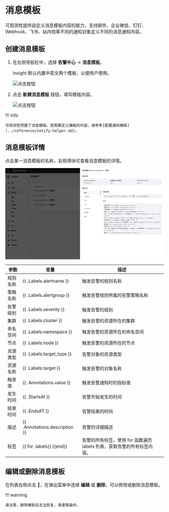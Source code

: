 # 消息模板

可观测性提供自定义消息模板内容的能力，支持邮件、企业微信、钉钉、Webhook、飞书、站内信等不同的通知对象定义不同的消息通知内容。

## 创建消息模板

1. 在左侧导航栏中，选择 __告警中心__ -> __消息模板__。

    Insight 默认内置中英文两个模板，以便用户使用。

    ![点击按钮](https://docs.daocloud.io/daocloud-docs-images/docs/zh/docs/insight/images/template00.png)

2. 点击 __新建消息模板__ 按钮，填写模板内容。

    ![点击按钮](https://docs.daocloud.io/daocloud-docs-images/docs/zh/docs/insight/images/template01.png)

!!! info

    可观测性预置了消息模板。若需要定义模板的内容，请参考[配置通知模板](../reference/notify-helper.md)。

## 消息模板详情

点击某一消息模板的名称，右侧滑块可查看消息模板的详情。

![消息模板](../images/msg-detail.png)

| 参数 | 变量  | 描述 |
| -- | -- | -- |
| 规则名称 | {{ .Labels.alertname }} | 触发告警的规则名称 |
| 策略名称 | {{ .Labels.alertgroup }}  | 触发告警规则所属的告警策略名称 |
| 告警级别 | {{ .Labels.severity }} | 触发告警的级别 |
| 集群 | {{ .Labels.cluster }} | 触发告警的资源所在的集群 |
| 命名空间 | {{ .Labels.namespace }} | 触发告警的资源所在的命名空间 |
| 节点 | {{ .Labels.node }} | 触发告警的资源所在的节点 |
| 资源类型 | {{ .Labels.target_type }} | 告警对象的资源类型 |
| 资源名称 | {{ .Labels.target }} | 触发告警的对象名称 |
| 触发值 | {{ .Annotations.value }} | 触发告警通知时的指标值 |
| 发生时间 |  {{ .StartsAt }} | 告警开始发生的时间 |
| 结束时间 |  {{ .EndsAT }} | 告警结束的时间 |
| 描述 |  {{ .Annotations.description  }} | 告警的详细描述 |
| 标签 |  {{ for .labels}} {{end}} | 告警的所有标签，使用 for 函数遍历 labels 列表，获取告警的所有标签内容。 |

## 编辑或删除消息模板

在列表右侧点击 __┇__，在弹出菜单中选择 __编辑__ 或 __删除__，可以修改或删除消息模板。

!!! warning

    请注意，删除模板后无法恢复，请谨慎操作。
